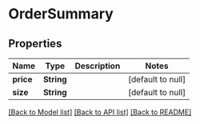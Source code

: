 # OrderSummary
## Properties

| Name | Type | Description | Notes |
|------------ | ------------- | ------------- | -------------|
| **price** | **String** |  | [default to null] |
| **size** | **String** |  | [default to null] |

[[Back to Model list]](../README.md#documentation-for-models) [[Back to API list]](../README.md#documentation-for-api-endpoints) [[Back to README]](../README.md)

